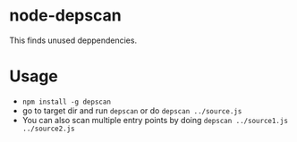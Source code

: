 node-depscan
============

This finds unused deppendencies.

# Usage

* `npm install -g depscan`
* go to target dir and run `depscan` or do `depscan ../source.js`
* You can also scan multiple entry points by doing `depscan ../source1.js ../source2.js`
